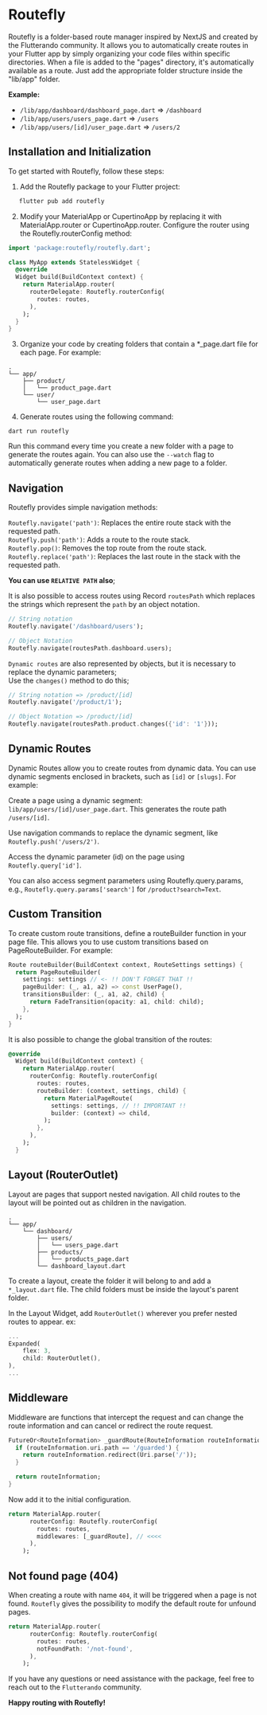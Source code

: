 # Routefly

Routefly is a folder-based route manager inspired by NextJS and created by the Flutterando community. It allows you to automatically create routes in your Flutter app by simply organizing your code files within specific directories. When a file is added to the "pages" directory, it's automatically available as a route. Just add the appropriate folder structure inside the "lib/app" folder.

**Example:**

- `/lib/app/dashboard/dashboard_page.dart` => `/dashboard`
- `/lib/app/users/users_page.dart` => `/users`
- `/lib/app/users/[id]/user_page.dart` => `/users/2`

## Installation and Initialization

To get started with Routefly, follow these steps:

1. Add the Routefly package to your Flutter project:

```bash
   flutter pub add routefly
```

2. Modify your MaterialApp or CupertinoApp by replacing it with MaterialApp.router or CupertinoApp.router. Configure the router using the Routefly.routerConfig method:

```dart
import 'package:routefly/routefly.dart';

class MyApp extends StatelessWidget {
  @override
  Widget build(BuildContext context) {
    return MaterialApp.router(
      routerDelegate: Routefly.routerConfig(
        routes: routes,
      ),
    );
  }
}
```

3. Organize your code by creating folders that contain a *_page.dart file for each page. For example:

```
.
└── app/
    ├── product/
    │   └── product_page.dart
    └── user/
        └── user_page.dart
```

4. Generate routes using the following command:
```
dart run routefly
```

Run this command every time you create a new folder with a page to generate the routes again. You can also use the `--watch` flag to automatically generate routes when adding a new page to a folder.

## Navigation

Routefly provides simple navigation methods:

`Routefly.navigate('path')`: Replaces the entire route stack with the requested path.<br>
`Routefly.push('path')`: Adds a route to the route stack. <br>
`Routefly.pop()`: Removes the top route from the route stack. <br>
`Routefly.replace('path')`: Replaces the last route in the stack with the requested path. <br>

**You can use `RELATIVE PATH` also**;


It is also possible to access routes using Record `routesPath` which replaces the strings
which represent the `path` by an object notation.

```dart
// String notation
Routefly.navigate('/dashboard/users');

// Object Notation
Routefly.navigate(routesPath.dashboard.users);
```

`Dynamic routes` are also represented by objects, but it is necessary to replace the dynamic parameters;<br>
Use the `changes()` method to do this;

```dart
// String notation => /product/[id]
Routefly.navigate('/product/1');

// Object Notation => /product/[id]
Routefly.navigate(routesPath.product.changes({'id': '1'}));
```


## Dynamic Routes

Dynamic Routes allow you to create routes from dynamic data. You can use dynamic segments enclosed in brackets, such as `[id]` or `[slugs]`. For example:

Create a page using a dynamic segment: `lib/app/users/[id]/user_page.dart`. This generates the route path `/users/[id]`.

Use navigation commands to replace the dynamic segment, like `Routefly.push('/users/2')`.

Access the dynamic parameter (id) on the page using `Routefly.query['id']`.

You can also access segment parameters using Routefly.query.params, e.g., `Routefly.query.params['search']` for `/product?search=Text`.


## Custom Transition

To create custom route transitions, define a routeBuilder function in your page file. This allows you to use custom transitions based on PageRouteBuilder. For example:


```dart
Route routeBuilder(BuildContext context, RouteSettings settings) {
  return PageRouteBuilder(
    settings: settings // <- !! DON'T FORGET THAT !!
    pageBuilder: (_, a1, a2) => const UserPage(),
    transitionsBuilder: (_, a1, a2, child) {
      return FadeTransition(opacity: a1, child: child);
    },
  );
}
```

It is also possible to change the global transition of the routes:

```dart
@override
  Widget build(BuildContext context) {
    return MaterialApp.router(
      routerConfig: Routefly.routerConfig(
        routes: routes,
        routeBuilder: (context, settings, child) {
          return MaterialPageRoute(
            settings: settings, // !! IMPORTANT !!
            builder: (context) => child,
          );
        },
      ),
    );
  }
```


## Layout (RouterOutlet)

Layout are pages that support nested navigation. All child routes to the layout will be pointed out as children in the navigation.

```
.
└── app/
    └── dashboard/
        ├── users/
        │   └── users_page.dart
        ├── products/
        │   └── products_page.dart
        └── dashboard_layout.dart
```

To create a layout, create the folder it will belong to and add a `*_layout.dart` file. The child folders must be inside the layout's parent folder.

In the Layout Widget, add `RouterOutlet()` wherever you prefer nested routes to appear.
ex:

```dart
...
Expanded(
    flex: 3,
    child: RouterOutlet(),
),
...

```

## Middleware

Middleware are functions that intercept the request and can change the route information and can cancel or redirect the route request.

```dart
FutureOr<RouteInformation> _guardRoute(RouteInformation routeInformation) {
  if (routeInformation.uri.path == '/guarded') {
    return routeInformation.redirect(Uri.parse('/'));
  }

  return routeInformation;
}
```

Now add it to the initial configuration.

```dart
return MaterialApp.router(
      routerConfig: Routefly.routerConfig(
        routes: routes,
        middlewares: [_guardRoute], // <<<<
      ),
    );
```

## Not found page (404)

When creating a route with name `404`, it will be triggered when a page is not found.
`Routefly` gives the possibility to modify the default route for unfound pages.

```dart
return MaterialApp.router(
      routerConfig: Routefly.routerConfig(
        routes: routes,
        notFoundPath: '/not-found',
      ),
    );
```


If you have any questions or need assistance with the package, feel free to reach out to the `Flutterando` community.

**Happy routing with Routefly!**
